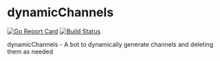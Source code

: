 # dynamicChannels
[![Go Report Card](https://goreportcard.com/badge/github.com/TheTipo01/dynamicChannels)](https://goreportcard.com/report/github.com/TheTipo01/dynamicChannels)
[![Build Status](https://travis-ci.com/TheTipo01/dynamicChannels.svg?branch=master)](https://travis-ci.com/TheTipo01/dynamicChannels)

dynamicChannels - A bot to dynamically generate channels and deleting them as needed
